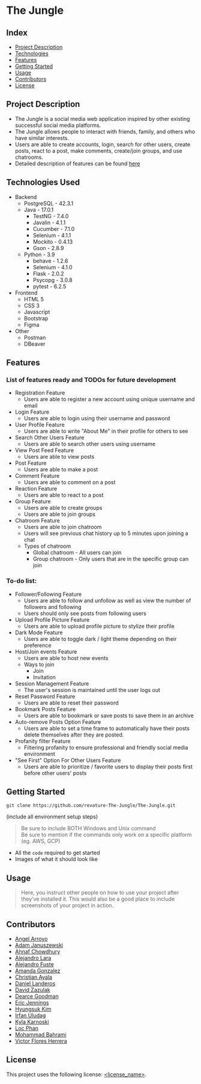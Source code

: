 # The Jungle

## Index
- [Project Description](#project-description)
- [Technologies](#technologies-used)
- [Features](#features)
- [Getting Started](#getting-started)
- [Usage](#usage)
- [Contributors](#contributors)
- [License](#license)

## Project Description

- The Jungle is a social media web application inspired by other existing successful social media platforms.
- The Jungle allows people to interact with friends, family, and others who have similar interests.
- Users are able to create accounts, login, search for other users, create posts, react to a post, make comments, create/join groups, and use chatrooms.
- Detailed description of features can be found [here](#features) 

## Technologies Used

* Backend
   * PostgreSQL - 42.3.1
   * Java - 17.0.1
      * TestNG - 7.4.0
      * Javalin - 4.1.1
      * Cucumber - 7.1.0
      * Selenium - 4.1.1
      * Mockito - 0.4.13
      * Gson - 2.8.9
   * Python - 3.9
      * behave - 1.2.6
      * Selenium - 4.1.0
      * Flask - 2.0.2
      * Psycopg - 3.0.8
      * pytest - 6.2.5
* Frontend
   * HTML 5
   * CSS 3
   * Javascript
   * Bootstrap
   * Figma
* Other
   * Postman
   * DBeaver

## Features

### List of features ready and TODOs for future development
* Registration Feature
   * Users are able to register a new account using unique username and email
* Login Feature
   * Users are able to login using their username and password
* User Profile Feature
   * Users are able to write "About Me" in their profile for others to see
* Search Other Users Feature
   * Users are able to search other users using username 
* View Post Feed Feature
   * Users are able to view posts
* Post Feature
   * Users are able to make a post
* Comment Feature
   * Users are able to comment on a post
* Reaction Feature
   * Users are able to react to a post
* Group Feature
   * Users are able to create groups
   * Users are able to join groups
* Chatroom Feature
   * Users are able to join chatroom
   * Users will see previous chat history up to 5 minutes upon joining a chat
   * Types of chatroom
      * Global chatroom - All users can join
      * Group chatroom - Only users that are in the specific group can join

### To-do list:
* Follower/Following Feature
   * Users are able to follow and unfollow as well as view the number of followers and following
   * Users should only see posts from following users
* Upload Profile Picture Feature
   * Users are able to upload profile picture to stylize their profile
* Dark Mode Feature
   * Users are able to toggle dark / light theme depending on their preference
* Host/Join events Feature
   * Users are able to host new events
   * Ways to join
      * Join
      * Invitation
* Session Management Feature
   * The user's session is maintained until the user logs out
* Reset Password Feature
   * Users are able to reset their password
* Bookmark Posts Feature
   * Users are able to bookmark or save posts to save them in an archive
* Auto-remove Posts Option Feature
   * Users are able to set a time frame to automatically have their posts delete themselves after they are posted.
* Profanity filter Feature
   * Filtering profanity to ensure professional and friendly social media environment
* "See First" Option For Other Users Feature
   * Users are able to prioritize / favorite users to display their posts first before other users' posts

## Getting Started
   
```
git clone https://github.com/revature-The-Jungle/The-Jungle.git
```
(include all environment setup steps)

> Be sure to include BOTH Windows and Unix command  
> Be sure to mention if the commands only work on a specific platform (eg. AWS, GCP)

- All the `code` required to get started
- Images of what it should look like

## Usage

> Here, you instruct other people on how to use your project after they’ve installed it. This would also be a good place to include screenshots of your project in action.

## Contributors

- [Angel Arroyo](https://github.com/AArroyo021)
- [Adam Januszewski](https://github.com/AdamsCodeAndProjects)
- [Ahnaf Chowdhury](https://github.com/ahnaf717) 
- [Alejandro Lara](https://github.com/alara505)
- [Alejandro Fuste](https://github.com/Alejandro-Fuste)
- [Amanda Gonzalez](https://github.com/amandue10)
- [Christian Ayala](https://github.com/Chris24xx)
- [Daniel Landeros](https://github.com/Virtud87)
- [David Zazulak](https://github.com/dZazulak)
- [Dearce Goodman](https://github.com/DearceGoodman)
- [Eric Jennings](https://github.com/ericthered1138)
- [Hyungsuk Kim](https://github.com/hsKim93)
- [Irfan Uludag](https://github.com/Uirfan)
- [Kyla Karnoski](https://github.com/bluedragonscales)
- [Loc Phan](https://github.com/LocPhanRevature)
- [Mohammad Bahrami](https://github.com/mohbah)
- [Victor Flores Herrera](https://github.com/VictorFloresHerrera)

## License

This project uses the following license: [<license_name>](<link>).
